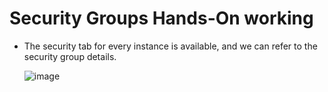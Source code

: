 # Security Groups Hands-On working
  - The security tab for every instance is available, and we can refer to the security group details.

    ![image](https://github.com/user-attachments/assets/83fa469c-f4b1-4d42-804d-4fd2cfeec4e0)


